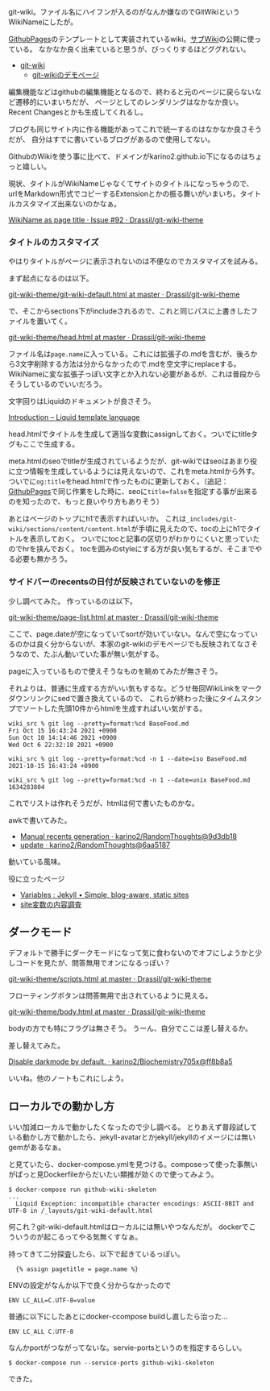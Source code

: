 git-wiki。ファイル名にハイフンが入るのがなんか嫌なのでGitWikiというWikiNameにしたが。

[GithubPages](GithubPages.md)のテンプレートとして実装されているwiki。[サブWiki](サブWiki.md)の公開に使っている。
なかなか良く出来ていると思うが、びっくりするほどググれない。

- [git-wiki](https://github.com/Drassil/git-wiki)
  - [git-wikiのデモページ](http://www.drassil.org/git-wiki/main_page) 

編集機能などはgithubの編集機能となるので、終わると元のページに戻らないなど遷移的にいまいちだが、
ページとしてのレンダリングはなかなか良い。Recent Changesとかも生成してくれるし。

ブログも同じサイト内に作る機能があってこれで統一するのはなかなか良さそうだが、
自分はすでに書いているブログがあるので使用してない。

GithubのWikiを使う事に比べて、ドメインがkarino2.github.io下になるのはちょっと嬉しい。

現状、タイトルがWikiNameじゃなくてサイトのタイトルになっちゃうので、
urlをMarkdown形式でコピーするExtensionとかの振る舞いがいまいち。タイトルカスタマイズ出来ないのかなぁ。

[WikiName as page title · Issue #92 · Drassil/git-wiki-theme](https://github.com/Drassil/git-wiki-theme/issues/92)

### タイトルのカスタマイズ

やはりタイトルがページに表示されないのは不便なのでカスタマイズを試みる。

まず起点になるのは以下。

[git-wiki-theme/git-wiki-default.html at master · Drassil/git-wiki-theme](https://github.com/Drassil/git-wiki-theme/blob/master/_layouts/git-wiki-default.html)

で、そこからsections下がincludeされるので、これと同じパスに上書きしたファイルを置いてく。

[git-wiki-theme/head.html at master · Drassil/git-wiki-theme](https://github.com/Drassil/git-wiki-theme/blob/master/_includes/git-wiki/sections/head/head.html)

ファイル名は`page.name`に入っている。これには拡張子の.mdを含むが、後ろから3文字削除する方法は分からなかったので.mdを空文字にreplaceする。WikiNameに変な拡張子っぽい文字とか入れない必要があるが、これは普段からそうしているのでいいだろう。

文字回りはLiquidのドキュメントが良さそう。

[Introduction – Liquid template language](https://shopify.github.io/liquid/basics/introduction/)

head.htmlでタイトルを生成して適当な変数にassignしておく。ついでにtitleタグもここで生成する。

meta.htmlのseoでtitleが生成されているようだが、git-wikiではseoはあまり役に立つ情報を生成しているようには見えないので、これをmeta.htmlから外す。ついでに`og:title`をhead.htmlで作ったものに更新しておく。（追記： [GithubPages](GithubPages.md)で同じ作業をした時に、seoに`title=false`を指定する事が出来るのを知ったので、もっと良いやり方もありそう）

あとはページのトップにh1で表示すればいいか。
これは`_includes/git-wiki/sections/content/content.html`が手頃に見えたので、tocの上にh1でタイトルを表示しておく。
ついでにtocと記事の区切りがわかりにくいと思っていたのでhrを挟んでおく。
tocを囲みのstyleにする方が良い気もするが、そこまでやる必要も無かろう。

### サイドバーのrecentsの日付が反映されていないのを修正

少し調べてみた。
作っているのは以下。

[git-wiki-theme/page-list.html at master · Drassil/git-wiki-theme](https://github.com/Drassil/git-wiki-theme/blob/master/_includes/git-wiki/components/lists/page-list.html)

ここで、page.dateが空になっていてsortが効いていない。なんで空になっているのかは良く分からないが、本家のgit-wikiのデモページでも反映されてなさそうなので、たぶん動いていた事が無い気がする。

pageに入っているもので使えそうなものを眺めてみたが無さそう。

それよりは、普通に生成する方がいい気もするな。どうせ毎回WikiLinkをマークダウンリンクにsedで置き換えているので、
これらが終わった後にタイムスタンプでソートした先頭10件からhtmlを生成すればいい気がする。

```
wiki_src % git log --pretty=format:%cd BaseFood.md
Fri Oct 15 16:43:24 2021 +0900
Sun Oct 10 14:14:46 2021 +0900
Wed Oct 6 22:32:18 2021 +0900

wiki_src % git log --pretty=format:%cd -n 1 --date=iso BaseFood.md
2021-10-15 16:43:24 +0900

wiki_src % git log --pretty=format:%cd -n 1 --date=unix BaseFood.md
1634283804
```

これでリストは作れそうだが、htmlは何で書いたものかな。

awkで書いてみた。

- [Manual recents generation · karino2/RandomThoughts@9d3db18](https://github.com/karino2/RandomThoughts/commit/9d3db189d70e3bbba10cc9778f9b8fbd07c16c15)
- [update · karino2/RandomThoughts@6aa5187](https://github.com/karino2/RandomThoughts/commit/6aa51875df8579314eda9ac0470fb3c1986eda2c)

動いている風味。

役に立ったページ
- [Variables : Jekyll • Simple, blog-aware, static sites](https://jekyllrb.com/docs/variables/)
- [site変数の内容調査](https://leico.github.io/TechnicalNote/Jekyll/site-variables)

## ダークモード

デフォルトで勝手にダークモードになって気に食わないのでオフにしようかと少しコードを見たが、問答無用でオンになるっぽい？

[git-wiki-theme/scripts.html at master · Drassil/git-wiki-theme](https://github.com/Drassil/git-wiki-theme/blob/master/_includes/git-wiki/sections/head/scripts.html)

フローティングボタンは問答無用で出されているように見える。

[git-wiki-theme/body.html at master · Drassil/git-wiki-theme](https://github.com/Drassil/git-wiki-theme/blob/master/_includes/git-wiki/sections/content/body.html)

bodyの方でも特にフラグは無さそう。
うーん、自分でここは差し替えるか。

差し替えてみた。

[Disable darkmode by default. · karino2/Biochemistry705x@ff8b8a5](https://github.com/karino2/Biochemistry705x/commit/ff8b8a51407a99f2a8699c51c5e935d9eeb976e0)

いいね。他のノートもこれにしよう。

## ローカルでの動かし方

いい加減ローカルで動かしたくなったので少し調べる。
とりあえず普段試している動かし方で動かしたら、jekyll-avatarとかjekyll/jekyllのイメージには無いgemがあるなぁ。

と見ていたら、docker-compose.ymlを見つける。composeって使った事無いがぱっと見Dockerfileからだいたい類推が効くので使ってみよう。

```
$ docker-compose run github-wiki-skeleton
...
  Liquid Exception: incompatible character encodings: ASCII-8BIT and UTF-8 in /_layouts/git-wiki-default.html
```

何これ？git-wiki-default.htmlはローカルには無いやつなんだが。
dockerでこういうのが起こるってやる気無くすなぁ。

持ってきて二分探査したら、以下で起きているっぽい。

```
  {% assign pagetitle = page.name %}
```

ENVの設定がなんか以下で良く分からなかったので

```
ENV LC_ALL=C.UTF-8=value
```

普通に以下にしたあとにdocker-ccompose buildし直したら治った…

```
ENV LC_ALL C.UTF-8
```

なんかportがつながってないな。servie-portsというのを指定するらしい。

```
$ docker-compose run --service-ports github-wiki-skeleton
```

できた。
